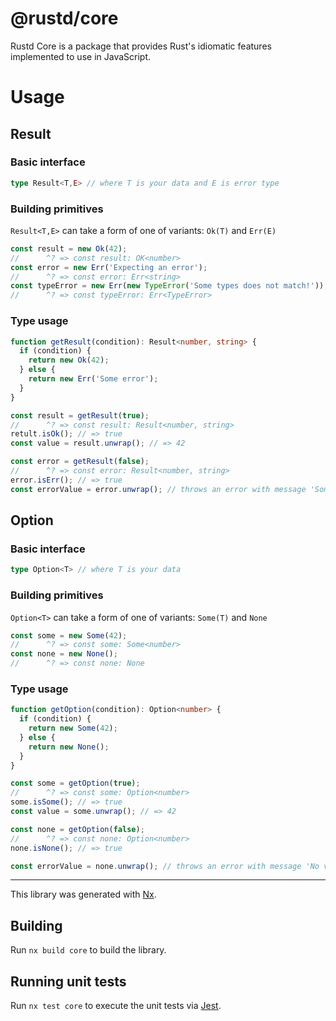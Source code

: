 # @rustd/core

Rustd Core is a package that provides Rust's idiomatic features implemented to use in JavaScript.

# Usage

## Result

### Basic interface

```typescript
type Result<T,E> // where T is your data and E is error type
```

### Building primitives

`Result<T,E>` can take a form of one of variants: `Ok(T)` and `Err(E)`

```typescript
const result = new Ok(42);
//      ^? => const result: OK<number>
const error = new Err('Expecting an error');
//      ^? => const error: Err<string>
const typeError = new Err(new TypeError('Some types does not match!'));
//      ^? => const typeError: Err<TypeError>
```

### Type usage

```typescript
function getResult(condition): Result<number, string> {
  if (condition) {
    return new Ok(42);
  } else {
    return new Err('Some error');
  }
}

const result = getResult(true);
//      ^? => const result: Result<number, string>
retult.isOk(); // => true
const value = result.unwrap(); // => 42

const error = getResult(false);
//      ^? => const error: Result<number, string>
error.isErr(); // => true
const errorValue = error.unwrap(); // throws an error with message 'Some error'
```

## Option

### Basic interface

```typescript
type Option<T> // where T is your data
```

### Building primitives

`Option<T>` can take a form of one of variants: `Some(T)` and `None`

```typescript
const some = new Some(42);
//      ^? => const some: Some<number>
const none = new None();
//      ^? => const none: None
```

### Type usage

```typescript
function getOption(condition): Option<number> {
  if (condition) {
    return new Some(42);
  } else {
    return new None();
  }
}

const some = getOption(true);
//      ^? => const some: Option<number>
some.isSome(); // => true
const value = some.unwrap(); // => 42

const none = getOption(false);
//      ^? => const none: Option<number>
none.isNone(); // => true

const errorValue = none.unwrap(); // throws an error with message 'No value'
```

<hr>

This library was generated with [Nx](https://nx.dev).

## Building

Run `nx build core` to build the library.

## Running unit tests

Run `nx test core` to execute the unit tests via [Jest](https://jestjs.io).
